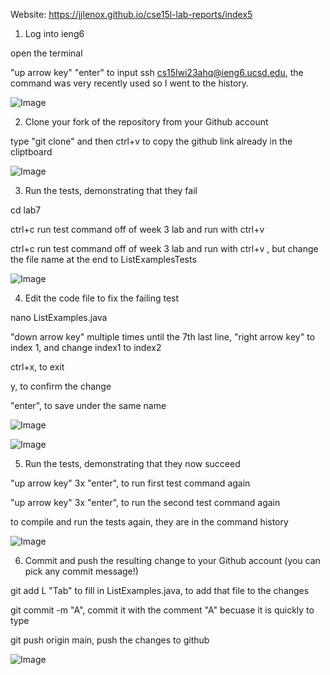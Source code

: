 Website: https://jjlenox.github.io/cse15l-lab-reports/index5

1. Log into ieng6

open the terminal

"up arrow key" "enter" to input ssh cs15lwi23ahq@ieng6.ucsd.edu, the command was very recently used so I went to the history.

![Image](https://jjlenox.github.io/cse15l-lab-reports/Screenshot%202023-02-27%20at%2010.29.39%20PM.png)
  
2. Clone your fork of the repository from your Github account
 
type "git clone" and then ctrl+v to copy the github link already in the cliptboard

![Image](https://jjlenox.github.io/cse15l-lab-reports/Screenshot%202023-02-27%20at%2011.31.48%20PM.png)

3. Run the tests, demonstrating that they fail

cd lab7
  
ctrl+c run test command off of week 3 lab and run with ctrl+v <enter>
  
ctrl+c run test command off of week 3 lab and run with ctrl+v <enter>, but change the file name at the end to ListExamplesTests
  
![Image](https://jjlenox.github.io/cse15l-lab-reports/Screenshot%202023-02-27%20at%2011.10.23%20PM.png) 
 
4. Edit the code file to fix the failing test

nano ListExamples.java
  
"down arrow key" multiple times until the 7th last line, "right arrow key" to index 1, and change index1 to index2
  
ctrl+x, to exit
  
y, to confirm the change
  
"enter", to save under the same name
  
![Image](https://jjlenox.github.io/cse15l-lab-reports/Screenshot%202023-02-27%20at%2011.21.06%20PM.png) 
  
![Image](https://jjlenox.github.io/cse15l-lab-reports/Screenshot%202023-02-27%20at%2011.21.23%20PM.png) 
  
5. Run the tests, demonstrating that they now succeed
  
"up arrow key" 3x "enter", to run first test command again
  
"up arrow key" 3x "enter", to run the second test command again
  
to compile and run the tests again, they are in the command history
  
![Image](https://jjlenox.github.io/cse15l-lab-reports/Screenshot%202023-02-27%20at%2011.21.39%20PM.png) 
  
6. Commit and push the resulting change to your Github account (you can pick any commit message!)

git add L "Tab" to fill in ListExamples.java, to add that file to the changes
  
git commit -m "A", commit it with the comment "A" becuase it is quickly to type
  
git push origin main, push the changes to github
  
![Image](https://jjlenox.github.io/cse15l-lab-reports/Screenshot%202023-02-27%20at%2011.24.24%20PM.png) 
